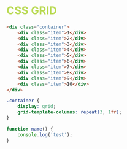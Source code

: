 # <span style="color: #bada55;">CSS GRID</span>

```html
<div class="container">
    <div class="item">1</div>
    <div class="item">2</div>
    <div class="item">3</div>
    <div class="item">4</div>
    <div class="item">5</div>
    <div class="item">6</div>
    <div class="item">7</div>
    <div class="item">8</div>
    <div class="item">9</div>
    <div class="item">10</div>
</div>
```

```css
.container {
    display: grid;
    grid-template-columns: repeat(3, 1fr);
}
```

```javascript
function name() {
	console.log('test');
}
```
